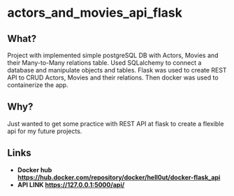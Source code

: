 # actors_and_movies_api_flask

## What?
Project with implemented simple postgreSQL DB with Actors, Movies and their Many-to-Many relations table. Used SQLalchemy to connect a database and manipulate objects and tables. 
Flask was used to create REST API to CRUD Actors, Movies and their relations. Then docker was used to containerize the app.


## Why?
Just wanted to get some practice with REST API at flask to create a flexible api for my future projects.

## Links

- **Docker hub https://hub.docker.com/repository/docker/hell0ut/docker-flask_api**
- **API LINK https://127.0.0.1:5000/api/**
